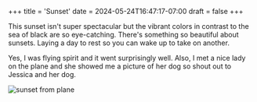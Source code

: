 +++
title = 'Sunset'
date = 2024-05-24T16:47:17-07:00
draft = false
+++

This sunset isn't super spectacular but the vibrant colors in contrast to the sea of black are so eye-catching. There's something so beautiful about sunsets. Laying a day to rest so you can wake up to take on another.

Yes, I was flying spirit and it went surprisingly well. Also, I met a nice lady on the plane and she showed me a picture of her dog so shout out to Jessica and her dog.

![sunset from plane](https://s3.us-west-1.amazonaws.com/jadenarceneaux.com/sunset.jpg)

